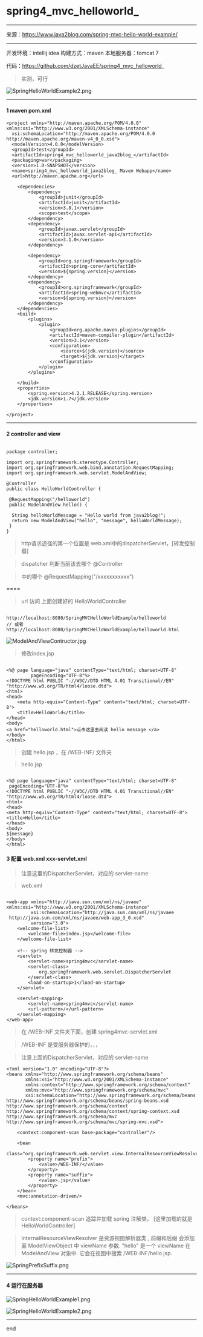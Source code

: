 # spring4_mvc_helloworld_

---

来源：https://www.java2blog.com/spring-mvc-hello-world-example/

---
开发环境：intellij idea
构建方式：maven
本地服务器：tomcat 7

代码：https://github.com/dzetJavaEE/spring4_mvc_helloworld_

> 实测，可行

![SpringHelloWorldExample2.png](http://upload-images.jianshu.io/upload_images/3858745-25611ee8aced802d.png?imageMogr2/auto-orient/strip%7CimageView2/2/w/1240)


---

#### 1 maven pom.xml

```
<project xmlns="http://maven.apache.org/POM/4.0.0" xmlns:xsi="http://www.w3.org/2001/XMLSchema-instance"
  xsi:schemaLocation="http://maven.apache.org/POM/4.0.0 http://maven.apache.org/maven-v4_0_0.xsd">
  <modelVersion>4.0.0</modelVersion>
  <groupId>test</groupId>
  <artifactId>spring4_mvc_helloworld_java2blog_</artifactId>
  <packaging>war</packaging>
  <version>1.0-SNAPSHOT</version>
  <name>spring4_mvc_helloworld_java2blog_ Maven Webapp</name>
  <url>http://maven.apache.org</url>

    <dependencies>
        <dependency>
            <groupId>junit</groupId>
            <artifactId>junit</artifactId>
            <version>3.8.1</version>
            <scope>test</scope>
        </dependency>
        <dependency>
            <groupId>javax.servlet</groupId>
            <artifactId>javax.servlet-api</artifactId>
            <version>3.1.0</version>
        </dependency>

        <dependency>
            <groupId>org.springframework</groupId>
            <artifactId>spring-core</artifactId>
            <version>${spring.version}</version>
        </dependency>
        <dependency>
            <groupId>org.springframework</groupId>
            <artifactId>spring-webmvc</artifactId>
            <version>${spring.version}</version>
        </dependency>
    </dependencies>
    <build>
        <plugins>
            <plugin>
                <groupId>org.apache.maven.plugins</groupId>
                <artifactId>maven-compiler-plugin</artifactId>
                <version>3.1</version>
                <configuration>
                    <source>${jdk.version}</source>
                    <target>${jdk.version}</target>
                </configuration>
            </plugin>
        </plugins>

    </build>
    <properties>
        <spring.version>4.2.1.RELEASE</spring.version>
        <jdk.version>1.7</jdk.version>
    </properties>

</project>

```

---

#### 2 controller and view

```

package controller;

import org.springframework.stereotype.Controller;
import org.springframework.web.bind.annotation.RequestMapping;
import org.springframework.web.servlet.ModelAndView;

@Controller
public class HelloWorldController {
 
 @RequestMapping("/helloworld")
 public ModelAndView hello() {
 
  String helloWorldMessage = "Hello world from java2blog!";
  return new ModelAndView("hello", "message", helloWorldMessage);
 }
}

```

> http请求途径的第一个位置是 web.xml中的dispatcherServlet，[转发控制器]

> dispatcher 判断当前该去哪个 @Controller

> 中的哪个 @RequestMapping("/xxxxxxxxxxx")

====

> url 访问 上面创建好的 HelloWorldController
```

http://localhost:8080/SpringMVCHelloWorldExample/helloworld
// 或者
http://localhost:8080/SpringMVCHelloWorldExample/helloworld.html

```

![ModelAndViewContructor.jpg](http://upload-images.jianshu.io/upload_images/3858745-e124e14d1fa0ce4f.jpg?imageMogr2/auto-orient/strip%7CimageView2/2/w/1240)


> 修改index.jsp

```

<%@ page language="java" contentType="text/html; charset=UTF-8"
         pageEncoding="UTF-8"%>
<!DOCTYPE html PUBLIC "-//W3C//DTD HTML 4.01 Transitional//EN" "http://www.w3.org/TR/html4/loose.dtd">
<html>
<head>
    <meta http-equiv="Content-Type" content="text/html; charset=UTF-8">
    <title>HelloWorld</title>
</head>
<body>
<a href="helloworld.html">点击这里去阅读 hello message </a>
</body>
</html>

```
> 创建 hello.jsp ，在 /WEB-INF/ 文件夹

> hello.jsp

```

<%@ page language="java" contentType="text/html; charset=UTF-8"
 pageEncoding="UTF-8"%>
<!DOCTYPE html PUBLIC "-//W3C//DTD HTML 4.01 Transitional//EN" "http://www.w3.org/TR/html4/loose.dtd">
<html>
<head>
<meta http-equiv="Content-Type" content="text/html; charset=UTF-8">
<title>Hello</title>
</head>
<body>
${message}
</body>
</html>

```

#### 3 配置 web.xml xxx-servlet.xml

> 注意这里的DispatcherServlet，对应的 servlet-name

> web.xml
```

<web-app xmlns="http://java.sun.com/xml/ns/javaee" xmlns:xsi="http://www.w3.org/2001/XMLSchema-instance"
         xsi:schemaLocation="http://java.sun.com/xml/ns/javaee
 http://java.sun.com/xml/ns/javaee/web-app_3_0.xsd"
         version="3.0">
    <welcome-file-list>
        <welcome-file>index.jsp</welcome-file>
    </welcome-file-list>

    <!-- spring 转发控制器 -->
    <servlet>
        <servlet-name>spring4mvc</servlet-name>
        <servlet-class>
            org.springframework.web.servlet.DispatcherServlet
        </servlet-class>
        <load-on-startup>1</load-on-startup>
    </servlet>

    <servlet-mapping>
        <servlet-name>spring4mvc</servlet-name>
        <url-pattern>/</url-pattern>
    </servlet-mapping>
</web-app>

```

> 在 /WEB-INF 文件夹下面，创建 spring4mvc-servlet.xml

> /WEB-INF 是受服务器保护的，，，

> 注意上面的DispatcherServlet，对应的 servlet-name

```
<?xml version="1.0" encoding="UTF-8"?>
<beans xmlns="http://www.springframework.org/schema/beans"
       xmlns:xsi="http://www.w3.org/2001/XMLSchema-instance"
       xmlns:context="http://www.springframework.org/schema/context"
       xmlns:mvc="http://www.springframework.org/schema/mvc"
       xsi:schemaLocation="http://www.springframework.org/schema/beans http://www.springframework.org/schema/beans/spring-beans.xsd http://www.springframework.org/schema/context http://www.springframework.org/schema/context/spring-context.xsd http://www.springframework.org/schema/mvc http://www.springframework.org/schema/mvc/spring-mvc.xsd">

    <context:component-scan base-package="controller"/>

    <bean
            class="org.springframework.web.servlet.view.InternalResourceViewResolver">
        <property name="prefix">
            <value>/WEB-INF/</value>
        </property>
        <property name="suffix">
            <value>.jsp</value>
        </property>
    </bean>
    <mvc:annotation-driven/>

</beans>
```

> context:component-scan 追踪并加载 spring 注解类。 
> [这里加载的就是HelloWorldController]

> InternalResourceViewResolver 是资源视图解析器类 , 前缀和后缀 会添加至 ModelViewObject 中 viewName 参数.
>  "hello" 是一个 viewName 在 ModelAndView 对象中. 
> 它会在视图中搜索 /WEB-INF/hello.jsp.

![SpringPrefixSuffix.png](http://upload-images.jianshu.io/upload_images/3858745-33ecd650535f3b57.png?imageMogr2/auto-orient/strip%7CimageView2/2/w/1240)


---

#### 4 运行在服务器


![SpringHelloWorldExample1.png](http://upload-images.jianshu.io/upload_images/3858745-016c42c2e2c0d16a.png?imageMogr2/auto-orient/strip%7CimageView2/2/w/1240)

![SpringHelloWorldExample2.png](http://upload-images.jianshu.io/upload_images/3858745-0554adb830b8856e.png?imageMogr2/auto-orient/strip%7CimageView2/2/w/1240)

---

end
